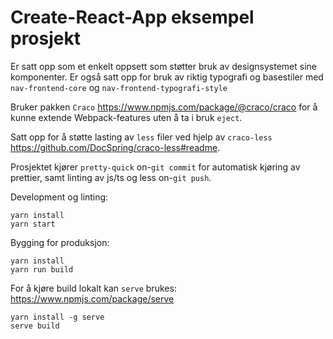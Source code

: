 # Create-React-App eksempel prosjekt

Er satt opp som et enkelt oppsett som støtter bruk av designsystemet sine komponenter. Er også satt opp for bruk av riktig typografi og basestiler med `nav-frontend-core` og `nav-frontend-typografi-style`

Bruker pakken `Craco` https://www.npmjs.com/package/@craco/craco for å kunne extende Webpack-features uten å ta i bruk `eject`.

Satt opp for å støtte lasting av `less` filer ved hjelp av `craco-less` https://github.com/DocSpring/craco-less#readme.

Prosjektet kjører `pretty-quick` on-`git commit` for automatisk kjøring av prettier, samt linting av js/ts og less on-`git push`.

Development og linting:

```
yarn install
yarn start
```

Bygging for produksjon:

```
yarn install
yarn run build
```

For å kjøre build lokalt kan `serve` brukes:
https://www.npmjs.com/package/serve

```
yarn install -g serve
serve build
```
